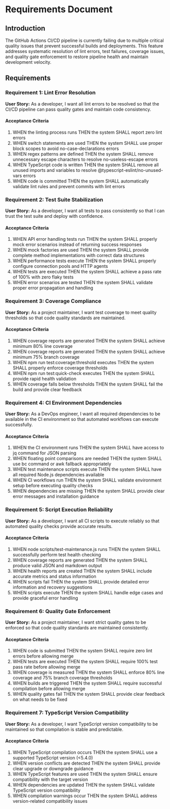 # Requirements Document

## Introduction

The GitHub Actions CI/CD pipeline is currently failing due to multiple critical quality issues that prevent successful builds and deployments. This feature addresses systematic resolution of lint errors, test failures, coverage issues, and quality gate enforcement to restore pipeline health and maintain development velocity.

## Requirements

### Requirement 1: Lint Error Resolution

**User Story:** As a developer, I want all lint errors to be resolved so that the CI/CD pipeline can pass quality gates and maintain code consistency.

#### Acceptance Criteria

1. WHEN the linting process runs THEN the system SHALL report zero lint errors
2. WHEN switch statements are used THEN the system SHALL use proper block scopes to avoid no-case-declarations errors
3. WHEN regex patterns are defined THEN the system SHALL remove unnecessary escape characters to resolve no-useless-escape errors
4. WHEN TypeScript code is written THEN the system SHALL remove all unused imports and variables to resolve @typescript-eslint/no-unused-vars errors
5. WHEN code is committed THEN the system SHALL automatically validate lint rules and prevent commits with lint errors

### Requirement 2: Test Suite Stabilization

**User Story:** As a developer, I want all tests to pass consistently so that I can trust the test suite and deploy with confidence.

#### Acceptance Criteria

1. WHEN API error handling tests run THEN the system SHALL properly mock error scenarios instead of returning success responses
2. WHEN mock factories are used THEN the system SHALL provide complete method implementations with correct data structures
3. WHEN performance tests execute THEN the system SHALL properly configure connection pools and HTTP agents
4. WHEN tests are executed THEN the system SHALL achieve a pass rate of 100% with zero flaky tests
5. WHEN error scenarios are tested THEN the system SHALL validate proper error propagation and handling

### Requirement 3: Coverage Compliance

**User Story:** As a project maintainer, I want test coverage to meet quality thresholds so that code quality standards are maintained.

#### Acceptance Criteria

1. WHEN coverage reports are generated THEN the system SHALL achieve minimum 80% line coverage
2. WHEN coverage reports are generated THEN the system SHALL achieve minimum 75% branch coverage
3. WHEN npm run test:coverage:threshold executes THEN the system SHALL properly enforce coverage thresholds
4. WHEN npm run test:quick-check executes THEN the system SHALL provide rapid health validation
5. WHEN coverage falls below thresholds THEN the system SHALL fail the build and provide clear feedback

### Requirement 4: CI Environment Dependencies

**User Story:** As a DevOps engineer, I want all required dependencies to be available in the CI environment so that automated workflows can execute successfully.

#### Acceptance Criteria

1. WHEN the CI environment runs THEN the system SHALL have access to jq command for JSON parsing
2. WHEN floating point comparisons are needed THEN the system SHALL use bc command or awk fallback appropriately
3. WHEN test maintenance scripts execute THEN the system SHALL have all required Node.js dependencies available
4. WHEN CI workflows run THEN the system SHALL validate environment setup before executing quality checks
5. WHEN dependencies are missing THEN the system SHALL provide clear error messages and installation guidance

### Requirement 5: Script Execution Reliability

**User Story:** As a developer, I want all CI scripts to execute reliably so that automated quality checks provide accurate results.

#### Acceptance Criteria

1. WHEN node scripts/test-maintenance.js runs THEN the system SHALL successfully perform test health checking
2. WHEN coverage reports are generated THEN the system SHALL produce valid JSON and markdown output
3. WHEN health reports are created THEN the system SHALL include accurate metrics and status information
4. WHEN scripts fail THEN the system SHALL provide detailed error information and recovery suggestions
5. WHEN scripts execute THEN the system SHALL handle edge cases and provide graceful error handling

### Requirement 6: Quality Gate Enforcement

**User Story:** As a project maintainer, I want strict quality gates to be enforced so that code quality standards are maintained consistently.

#### Acceptance Criteria

1. WHEN code is submitted THEN the system SHALL require zero lint errors before allowing merge
2. WHEN tests are executed THEN the system SHALL require 100% test pass rate before allowing merge
3. WHEN coverage is measured THEN the system SHALL enforce 80% line coverage and 75% branch coverage thresholds
4. WHEN builds are triggered THEN the system SHALL require successful compilation before allowing merge
5. WHEN quality gates fail THEN the system SHALL provide clear feedback on what needs to be fixed

### Requirement 7: TypeScript Version Compatibility

**User Story:** As a developer, I want TypeScript version compatibility to be maintained so that compilation is stable and predictable.

#### Acceptance Criteria

1. WHEN TypeScript compilation occurs THEN the system SHALL use a supported TypeScript version (<5.4.0)
2. WHEN version conflicts are detected THEN the system SHALL provide clear upgrade or downgrade guidance
3. WHEN TypeScript features are used THEN the system SHALL ensure compatibility with the target version
4. WHEN dependencies are updated THEN the system SHALL validate TypeScript version compatibility
5. WHEN compilation warnings occur THEN the system SHALL address version-related compatibility issues